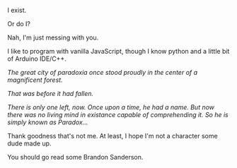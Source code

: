 I exist.

Or do I?

Nah, I'm just messing with you. 

I like to program with vanilla JavaScript, though I know python and a little bit of Arduino IDE/C++. 

_The great city of paradoxia once stood proudly in the center of a magnificent forest._

_That was before it had fallen._

_There is only one left, now. Once upon a time, he had a name. But now there was no living mind in existance capable of comprehending it. So he is simply known as Paradox..._

Thank goodness that's not me. At least, I hope I'm not a character some dude made up.

You should go read some Brandon Sanderson.
